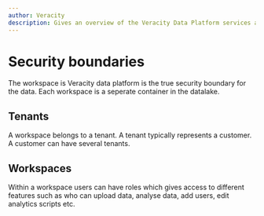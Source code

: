 ```yaml
---
author: Veracity
description: Gives an overview of the Veracity Data Platform services and related components.
---
```


# Security boundaries

The workspace is Veracity data platform is the true security boundary for the data. Each workspace is a seperate container in the datalake.

## Tenants
A workspace belongs to a tenant. A tenant typically represents a customer. A customer can have several tenants.

## Workspaces
Within a workspace users can have roles which gives access to different features such as who can upload data, analyse data, add users, edit analytics scripts etc.